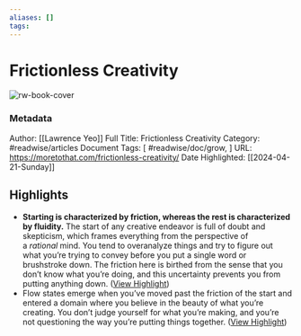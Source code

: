 ```yaml
---
aliases: []
tags:
---
```

# Frictionless Creativity

![rw-book-cover](https://moretothat.com/wp-content/uploads/2022/11/B01-Cover-Frictionless-Creativity.png)
### Metadata
Author: [[Lawrence Yeo]]
Full Title: Frictionless Creativity
Category: #readwise/articles
Document Tags: [ #readwise/doc/grow, ]
URL: https://moretothat.com/frictionless-creativity/
Date Highlighted: [[2024-04-21-Sunday]]

## Highlights
- **Starting is characterized by friction, whereas the rest is characterized by fluidity.** The start of any creative endeavor is full of doubt and skepticism, which frames everything from the perspective of a *rational* mind. You tend to overanalyze things and try to figure out what you’re trying to convey before you put a single word or brushstroke down. The friction here is birthed from the sense that you don’t know what you’re doing, and this uncertainty prevents you from putting anything down. ([View Highlight](https://read.readwise.io/read/01hw0srpbm7mbxmf239q8rdn66))
- Flow states emerge when you’ve moved past the friction of the start and entered a domain where you believe in the beauty of what you’re creating. You don’t judge yourself for what you’re making, and you’re not questioning the way you’re putting things together. ([View Highlight](https://read.readwise.io/read/01hw0t1eg6vzgpdptpkddxqx3n))
